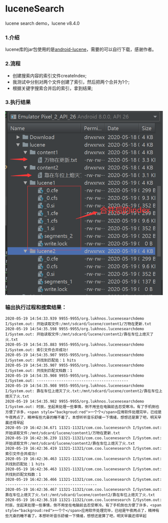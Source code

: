 # luceneSearch
lucene search demo，lucene v8.4.0


### 1.介绍

lucene库的jar包使用的是[android-lucene](https://github.com/shashavali-d/android-lucene)，需要的可以自行下载，感谢作者。

### 2.流程

   - 创建搜索内容的索引文件createIndex;
   - 我测试中分别对两个文件创建了索引，然后把两个合并为1个;
   - 根据关键字搜索合并后的索引，拿到结果;

### 3.执行结果

![result](https://github.com/hanxiaofeng/luceneSearch/blob/master/image/result.png "result")

### 输出执行过程和搜索结果：

```
2020-05-19 14:54:33.939 9955-9955/org.lukhnos.lucenesearchdemo I/System.out: 开始读取文件:/mnt/sdcard/lucene/content1/万物在更新.txt
2020-05-19 14:54:35.598 9955-9955/org.lukhnos.lucenesearchdemo I/System.out: 开始读取文件:/mnt/sdcard/lucene/content2/靠在车位上熄灭了火.txt
2020-05-19 14:54:35.883 9955-9955/org.lukhnos.lucenesearchdemo I/System.out: 索引文件合并成功!
2020-05-19 14:54:35.907 9955-9955/org.lukhnos.lucenesearchdemo I/System.out: 共找到匹配处：1 hits
2020-05-19 14:54:35.907 9955-9955/org.lukhnos.lucenesearchdemo I/System.out: 共找到匹配文档数：1
2020-05-19 14:54:35.908 9955-9955/org.lukhnos.lucenesearchdemo I/System.out: -----------------------------------------
2020-05-19 14:54:35.908 9955-9955/org.lukhnos.lucenesearchdemo I/System.out: 靠在车位上熄灭了火.txt:/mnt/sdcard/lucene/content2/靠在车位上熄灭了火.txt
2020-05-19 14:54:35.982 9955-9955/org.lukhnos.lucenesearchdemo I/System.out: 时辰，坐起来处理一些事情，倒不用坐在电脑前去忍受寒冷。有了手机倒也方便了许多，<span style="backgroud:red">一个个</span>应用软件处理完毕，已经是午夜两点了，精神有些亢奋的睡不着了。本想听听音乐舒缓一下情绪，想想还是算了吧，明天早晨还得早起
2020-05-19 16:42:34.671 11321-11321/com.coo.lucenesearch I/System.out: 开始读取文件:/mnt/sdcard/lucene/content1/万物在更新.txt
2020-05-19 16:42:36.239 11321-11321/com.coo.lucenesearch I/System.out: 开始读取文件:/mnt/sdcard/lucene/content2/靠在车位上熄灭了火.txt
2020-05-19 16:42:36.419 11321-11321/com.coo.lucenesearch I/System.out: 索引文件合并成功!
2020-05-19 16:42:36.463 11321-11321/com.coo.lucenesearch I/System.out: 共找到匹配处：1 hits
2020-05-19 16:42:36.463 11321-11321/com.coo.lucenesearch I/System.out: 共找到匹配文档数：1
2020-05-19 16:42:36.466 11321-11321/com.coo.lucenesearch I/System.out: -----------------------------------------
2020-05-19 16:42:36.467 11321-11321/com.coo.lucenesearch I/System.out: 靠在车位上熄灭了火.txt:/mnt/sdcard/lucene/content2/靠在车位上熄灭了火.txt
2020-05-19 16:42:36.518 11321-11321/com.coo.lucenesearch I/System.out: 时辰，坐起来处理一些事情，倒不用坐在电脑前去忍受寒冷。有了手机倒也方便了许多，<span style="backgroud:red">一个个</span>应用软件处理完毕，已经是午夜两点了，精神有些亢奋的睡不着了。本想听听音乐舒缓一下情绪，想想还是算了吧，明天早晨还得早起

```